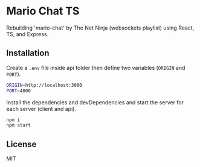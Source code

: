 # Mario Chat TS

Rebuilding 'mario-chat' by The Net Ninja (websockets playlist) using React, TS, and Express.

## Installation

Create a `.env` file inside api folder then define two variables (`ORIGIN` and `PORT`).

```sh
ORIGIN=http://localhost:3000
PORT=4000
```

Install the dependencies and devDependencies and start the server for each server (client and api).

```sh
npm i
npm start
```

## License

MIT
